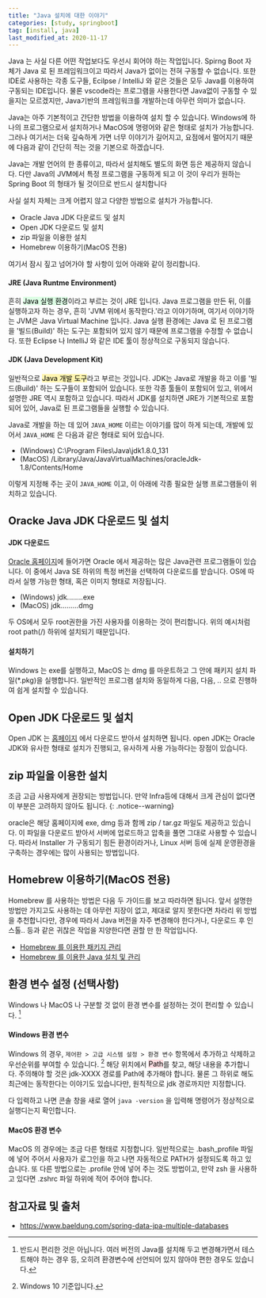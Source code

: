 ```yaml
---
title: "Java 설치에 대한 이야기"
categories: [study, springboot]
tag: [install, java]
last_modified_at: 2020-11-17
---
```


Java 는 사실 다른 어떤 작업보다도 우선시 회어야 하는 작업입니다. Spirng Boot 자체가 Java 로 된 프레임워크이고 따라서 Java가 없이는 전혀 구동할 수 없습니다. 또한 IDE로 사용하는 각종 도구들, Ecilpse / IntelliJ 와 같은 것들은 모두 Java를 이용하여 구동되는 IDE입니다. 물론 vscode라는 프로그램을 사용한다면 Java없이 구동할 수 있을지는 모르겠지만, Java기반의 프레임워크를 개발하는데 아무런 의미가 없습니다. 

Java는 아주 기본적이고 간단한 방법을 이용하여 설치 할 수 있습니다. Windows에 하나의 프로그램으로서 설치하거나 MacOS에 명령어와 같은 형태로 설치가 가능합니다. 그러나 여기서는 더욱 깊숙하게 가면 너무 이야기가 길어지고, 요점에서 멀어지기 때문에 다음과 같이 간단히 적는 것을 기본으로 하겠습니다. 

Java는 개발 언어의 한 종류이고, 따라서 설치해도 별도의 화면 등은 제공하지 않습니다. 다만 Java의 JVM에서 특정 프로그램을 구동하게 되고 이 것이 우리가 원하는 Spring Boot 의 형태가 될 것이므로 반드시 설치합니다

사실 설치 자체는 크게 어렵지 않고 다양한 방법으로 설치가 가능합니다. 

- Oracle Java JDK 다운로드 및 설치
- Open JDK 다운로드 및 설치
- zip 파일을 이용한 설치
- Homebrew 이용하기(MacOS 전용)

여기서 잠시 짚고 넘어가야 할 사항이 있어 아래와 같이 정리합니다. 

#### JRE (Java Runtme Environment)

흔히 <mark style='background-color: #dcffe4'>Java 실행 환경</mark>이라고 부르는 것이 JRE 입니다. Java 프로그램을 만든 뒤, 이를 실행하고자 하는 경우, 흔히 'JVM 위에서 동작한다.'라고 이야기하며, 여기서 이야기하는 JVM은 Java Virtual Machine 입니다. Java 실행 환경에는 Java 로 된 프로그램을 '빌드(Build)' 하는 도구는 포함되어 있지 않기 때문에 프로그램을 수정할 수 없습니다. 또한 Eclipse 나 IntelliJ 와 같은 IDE 툴이 정상적으로 구동되지 않습니다.

#### JDK (Java Development Kit)

일반적으로 <mark style='background-color: #fff5b1'>Java 개발 도구</mark>라고 부르는 것입니다. JDK는 Java로 개발을 하고 이를 '빌드(Build)' 하는 도구들이 포함되어 있습니다. 또한 각종 툴들이 포함되어 있고, 위에서 설명한 JRE 역시 포함하고 있습니다. 따라서 JDK를 설치하면 JRE가 기본적으로 포함되어 있어, Java로 된 프로그램들을 실행할 수 있습니다. 

Java로 개발을 하는 데 있어 `JAVA_HOME` 이르는 이야기를 많이 하게 되는데, 개발에 있어서 `JAVA_HOME` 은 다음과 같은 형태로 되어 있습니다. 

- (Windows) C:\Program Files\Java\jdk1.8.0_131
- (MacOS) /Library/Java/JavaVirtualMachines/oracleJdk-1.8/Contents/Home

이렇게 지정해 주는 곳이 `JAVA_HOME` 이고, 이 아래에 각종 필요한 실행 프로그램들이 위치하고 있습니다.

## Oracke Java JDK 다운로드 및 설치

#### JDK 다운로드

[Oracle 홈페이지](https://www.oracle.com/java/technologies/)에 들어가면 Oracle 에서 제공하는 많은 Java관련 프로그램들이 있습니다. 이 중에서 Java SE 하위의 특정 버전을 선택하여 다운로드를 받습니다. OS에 따라서 실행 가능한 형태, 혹은 이미지 형태로 저장됩니다. 

- (Windows) jdk........exe
- (MacOS) jdk.........dmg

두 OS에서 모두 root권한을 가진 사용자를 이용하는 것이 편리합니다. 위의 예시처럼 root path(/) 하위에 설치되기 때문입니다. 

#### 설치하기

Windows 는 exe를 실행하고, MacOS 는 dmg 를 마운트하고 그 안에 패키지 설치 파일(*.pkg)을 실행합니다. 일반적인 프로그램 설치와 동일하게 다음, 다음, .. 으로 진행하여 쉽게 설치할 수 있습니다. 

## Open JDK 다운로드 및 설치

Open JDK 는 [홈페이지](https://openjdk.java.net/) 에서 다운로드 받아서 설치하면 됩니다. open JDK는 Oracle JDK와 유사한 형태로 설치가 진행되고, 유사하게 사용 가능하다는 장점이 있습니다. 

## zip 파일을 이용한 설치

조금 고급 사용자에게 권장되는 방법입니다. 만약 Infra등에 대해서 크게 관심이 없다면 이 부분은 고려하지 않아도 됩니다.
{: .notice--warning}

oracle은 해당 홈페이지에 exe, dmg 등과 함께 zip / tar.gz 파일도 제공하고 있습니다. 이 파일을 다운로드 받아서 서버에 업로드하고 압축을 풀면 그대로 사용할 수 있습니다. 따라서 Installer 가 구동되기 힘든 환경이라거나, Linux 서버 등에 실제 운영환경을 구축하는 경우에는 많이 사용되는 방법입니다.

## Homebrew 이용하기(MacOS 전용)

Homebrew 를 사용하는 방법은 다음 두 가이드를 보고 따라하면 됩니다. 앞서 설명한 방법만 가지고도 사용하는 데 아무런 지장이 없고, 제대로 알지 못한다면 차라리 위 방법을 추천합니다만, 경우에 따라서 Java 버전을 자주 변경해야 한다거나, 다운로드 후 인스톨.. 등과 같은 귀찮은 작업을 지양한다면 권할 만 한 작업입니다.

- [Homebrew 를 이용한 패키지 관리](https://linkeverything.github.io/study/springboot/01020-install-homebrew/)
- [Homebrew 를 이용한 Java 설치 및 관리](https://linkeverything.github.io/mac/install-java-with-brew/)

## 환경 변수 설정 (선택사항)

Windows 나 MacOS 나 구분할 것 없이 환경 변수를 설정하는 것이 편리할 수 있습니다. [^1] 

#### Windows 환경 변수

Windows 의 경우, `제어판 > 고급 시스템 설정 > 환경 변수` 항목에서 추가하고 삭제하고 우선순위를 부여할 수 있습니다. [^2] 해당 위치에서 <mark style='background-color: #ffdce0'>Path</mark>를 찾고, 해당 내용을 추가합니다. 주의해야 할 것은 jdk-XXXX 경로를 Path에 추가해야 합니다. 물론 그 하위로 해도 최근에는 동작한다는 이야기도 있습니다만, 원칙적으로 jdk 경로까지만 지정합니다. 

다 입력하고 나면 콘솔 창을 새로 열어 `java -version` 을 입력해 명령어가 정상적으로 실행디는지 확인합니다. 

#### MacOS 환경 변수

MacOS 의 경우에는 조금 다른 형태로 지정합니다. 일반적으로는 .bash_profile 파일에 넣어 주어서 사용자가 로그인을 하고 나면 자동적으로 PATH가 설정되도록 하고 있습니다. 또 다른 방법으로는 .profile 안에 넣어 주는 것도 방법이고, 만약 zsh 을 사용하고 있다면 .zshrc 파일 하위에 적어 주어야 합니다.

## 참고자료 및 출처

- <https://www.baeldung.com/spring-data-jpa-multiple-databases>

[^1]: 반드시 편리한 것은 아닙니다. 여러 버전의 Java를 설치해 두고 변경해가면서 테스트해야 하는 경우 등, 오히려 환경변수에 선언되어 있지 않아야 편한 경우도 있습니다.

[^2]: Windows 10 기준입니다.